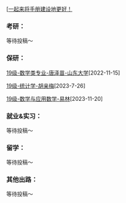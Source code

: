 [[一起来将手册建设地更好！](preface/Sharing_experience.md)

### 考研：
等待投稿～

### 保研：

[19级-数学类专业-唐泽苗-山东大学](D升学就业篇/数学科学学院/2019级-数学类专业-唐泽苗-山东大学.md)[2022-11-15]

[19级-统计学-胡亲梅](D升学就业篇/数学科学学院/19级-统计学-胡亲梅.md)[2023-7-26]

[19级-数学与应用数学-易林](D升学就业篇\数学科学学院\19级-数学与应用数学-易林.md)[2023-11-20]

### 就业&实习：

等待投稿～

### 留学：

等待投稿～

### 其他出路：

等待投稿～
